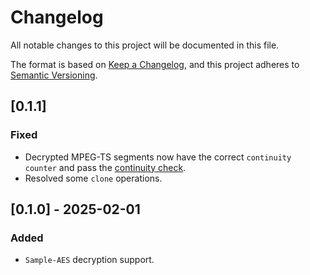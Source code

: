 # Changelog

All notable changes to this project will be documented in this file.

The format is based on [Keep a Changelog](https://keepachangelog.com/en/1.1.0/),
and this project adheres to [Semantic Versioning](https://semver.org/spec/v2.0.0.html).

## [0.1.1]

### Fixed

- Decrypted MPEG-TS segments now have the correct `continuity counter` and pass the [continuity check](https://github.com/FFmpeg/FFmpeg/blob/43be8d07281caca2e88bfd8ee2333633e1fb1a13/libavformat/mpegts.c#L2826-L2828).
- Resolved some `clone` operations.

## [0.1.0] - 2025-02-01

### Added

- `Sample-AES` decryption support.
